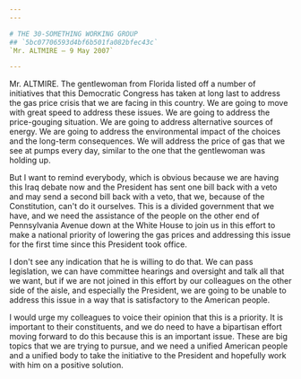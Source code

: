 ```yaml
---
---

# THE 30-SOMETHING WORKING GROUP
## `5bc07706593d4bf6b501fa082bfec43c`
`Mr. ALTMIRE — 9 May 2007`

---
```



Mr. ALTMIRE. The gentlewoman from Florida listed off a number of 
initiatives that this Democratic Congress has taken at long last to 
address the gas price crisis that we are facing in this country. We are 
going to move with great speed to address these issues. We are going to 
address the price-gouging situation. We are going to address 
alternative sources of energy. We are going to address the 
environmental impact of the choices and the long-term consequences. We 
will address the price of gas that we see at pumps every day, similar 
to the one that the gentlewoman was holding up.

But I want to remind everybody, which is obvious because we are 
having this Iraq debate now and the President has sent one bill back 
with a veto and may send a second bill back with a veto, that we, 
because of the Constitution, can't do it ourselves. This is a divided 
government that we have, and we need the assistance of the people on 
the other end of Pennsylvania Avenue down at the White House to join us 
in this effort to make a national priority of lowering the gas prices 
and addressing this issue for the first time since this President took 
office.

I don't see any indication that he is willing to do that. We can pass 
legislation, we can have committee hearings and oversight and talk all 
that we want, but if we are not joined in this effort by our colleagues 
on the other side of the aisle, and especially the President, we are 
going to be unable to address this issue in a way that is satisfactory 
to the American people.

I would urge my colleagues to voice their opinion that this is a 
priority. It is important to their constituents, and we do need to have 
a bipartisan effort moving forward to do this because this is an 
important issue. These are big topics that we are trying to pursue, and 
we need a unified American people and a unified body to take the 
initiative to the President and hopefully work with him on a positive 
solution.